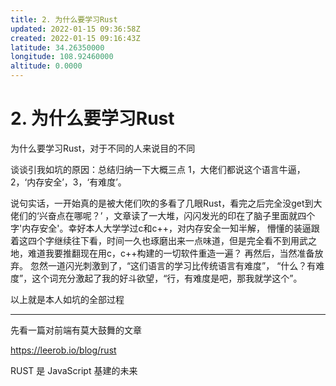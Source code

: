 ```yaml
---
title: 2. 为什么要学习Rust
updated: 2022-01-15 09:36:58Z
created: 2022-01-15 09:16:43Z
latitude: 34.26350000
longitude: 108.92460000
altitude: 0.0000
---
```


# 2. 为什么要学习Rust

为什么要学习Rust，对于不同的人来说目的不同

谈谈引我如坑的原因：总结归纳一下大概三点 1，大佬们都说这个语言牛逼，2，‘内存安全’，3，‘有难度’。 

说句实话，一开始真的是被大佬们吹的多看了几眼Rust，看完之后完全没get到大佬们的‘兴奋点在哪呢？’ ，文章读了一大堆，闪闪发光的印在了脑子里面就四个字'内存安全'。幸好本人大学学过c和c++，对内存安全一知半解， 懵懂的装逼跟着这四个字继续往下看，时间一久也琢磨出来一点味道，但是完全看不到用武之地，难道我要推翻现在用c，c++构建的一切软件重造一遍？ 再然后，当然准备放弃。 忽然一道闪光刺激到了，“这们语言的学习比传统语言有难度”， “什么？有难度”，这个词充分激起了我的好斗欲望，“行，有难度是吧，那我就学这个”。

以上就是本人如坑的全部过程

-----

先看一篇对前端有莫大鼓舞的文章 

https://leerob.io/blog/rust

RUST 是 JavaScript 基建的未来


